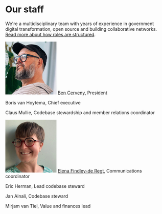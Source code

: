 
# Our staff

We're a multidisciplinary team with years of experience in government digital transformation, open source and building collaborative networks. [Read more about how roles are structured](https://about.publiccode.net/organization/staff.html).

![photo of Ben Cervey](../brand-assets/ben.jpg)
[Ben Cerveny](ben-bio.md), President

Boris van Hoytema, Chief executive


Claus Mullie, Codebase stewardship and member relations coordinator

![photo of Elena Findley-de Regt](../brand-assets/elena.jpg)
[Elena Findley-de Regt](elena-bio.md), Communications coordinator


Eric Herman, Lead codebase steward

Jan Ainali, Codebase steward

Mirjam van Tiel, Value and finances lead
